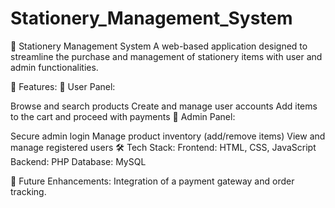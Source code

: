 # Stationery_Management_System
📌 Stationery Management System
A web-based application designed to streamline the purchase and management of stationery items with user and admin functionalities.


🚀 Features:
🔹 User Panel:


Browse and search products
Create and manage user accounts
Add items to the cart and proceed with payments
🔹 Admin Panel:


Secure admin login
Manage product inventory (add/remove items)
View and manage registered users
🛠 Tech Stack:
Frontend: HTML, CSS, JavaScript
Backend: PHP
Database: MySQL


📌 Future Enhancements: Integration of a payment gateway and order tracking.
